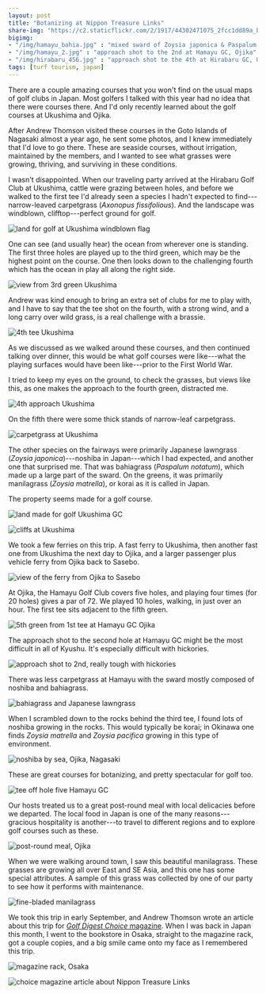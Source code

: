 ```yaml
---
layout: post
title: "Botanizing at Nippon Treasure Links"
share-img: "https://c2.staticflickr.com/2/1917/44302471075_2fcc1dd89a_b_d.jpg"
bigimg:
- "/img/hamayu_bahia.jpg" : "mixed sward of Zoysia japonica & Paspalum notatum, Ojikajima"
- "/img/hamayu_2.jpg" : "approach shot to the 2nd at Hamayu GC, Ojika"
- "/img/hirabaru_456.jpg" : "approach shot to the 4th at Hirabaru GC, Ukushima"
tags: [turf tourism, japan]
---
```


There are a couple amazing courses that you won't find on the usual maps of golf clubs in Japan. Most golfers I talked with this year had no idea that there were courses there. And I'd only recently learned about the golf courses at Ukushima and Ojika.

After Andrew Thomson visited these courses in the Goto Islands of Nagasaki almost a year ago, he sent some photos, and I knew immediately that I'd love to go there. These are seaside courses, without irrigation, maintained by the members, and I wanted to see what grasses were growing, thriving, and surviving in these conditions.

I wasn't disappointed. When our traveling party arrived at the Hirabaru Golf Club at Ukushima, cattle were grazing between holes, and before we walked to the first tee I'd already seen a species I hadn't expected to find---narrow-leaved carpetgrass (*Axonopus fissifolious*). And the landscape was windblown, clifftop---perfect ground for golf.

![land for golf at Ukushima windblown flag](https://c2.staticflickr.com/2/1917/44302471075_2fcc1dd89a_b_d.jpg)

One can see (and usually hear) the ocean from wherever one is standing. The first three holes are played up to the third green, which may be the highest point on the course. One then looks down to the challenging fourth which has the ocean in play all along the right side.

![view from 3rd green Ukushima](https://c2.staticflickr.com/2/1935/44302465235_dc441f375c_b_d.jpg)

Andrew was kind enough to bring an extra set of clubs for me to play with, and I have to say that the tee shot on the fourth, with a strong wind, and a long carry over wild grass, is a real challenge with a brassie.

![4th tee Ukushima](https://c2.staticflickr.com/2/1927/44491947554_d7c6052053_b_d.jpg)

As we discussed as we walked around these courses, and then continued talking over dinner, this would be what golf courses were like---what the playing surfaces would have been like---prior to the First World War.

I tried to keep my eyes on the ground, to check the grasses, but views like this, as one makes the approach to the fourth green, distracted me.

![4th approach Ukushima](https://c2.staticflickr.com/2/1906/44302470665_53fa92e751_b_d.jpg)

On the fifth there were some thick stands of narrow-leaf carpetgrass. 

![carpetgrass at Ukushima](https://c2.staticflickr.com/2/1978/44491954814_b78a467424_b_d.jpg)

The other species on the fairways were primarily Japanese lawngrass (*Zoysia japonica*)---noshiba in Japan---which I had expected, and another one that surprised me. That was bahiagrass (*Paspalum notatum*), which made up a large part of the sward. On the greens, it was primarily manilagrass (*Zoysia matrella*), or korai as it is called in Japan.

The property seems made for a golf course.

![land made for golf Ukushima GC](https://c2.staticflickr.com/2/1975/44302469905_b935b5dd12_b_d.jpg)

![cliffs at Ukushima](https://c2.staticflickr.com/2/1930/44491950964_12eda98220_b_d.jpg)

We took a few ferries on this trip. A fast ferry to Ukushima, then another fast one from Ukushima the next day to Ojika, and a larger passenger plus vehicle ferry from Ojika back to Sasebo.

![view of the ferry from Ojika to Sasebo](https://c2.staticflickr.com/2/1907/44302469335_6bf047e20d_b_d.jpg)

At Ojika, the Hamayu Golf Club covers five holes, and playing four times (for 20 holes) gives a par of 72. We played 10 holes, walking, in just over an hour. The first tee sits adjacent to the fifth green.

![5th green from 1st tee at Hamayu GC Ojika](https://c2.staticflickr.com/2/1969/45213326951_5cf9a7f1c1_b_d.jpg)

The approach shot to the second hole at Hamayu GC might be the most difficult in all of Kyushu. It's especially difficult with hickories.

![approach shot to 2nd, really tough with hickories](https://c2.staticflickr.com/2/1909/45213328211_08cca8c178_b_d.jpg)

There was less carpetgrass at Hamayu with the sward mostly composed of noshiba and bahiagrass.

![bahiagrass and Japanese lawngrass](https://c2.staticflickr.com/2/1977/44302466225_2c1027a12a_b_d.jpg)

When I scrambled down to the rocks behind the third tee, I found lots of noshiba growing in the rocks. This would typically be korai; in Okinawa one finds *Zoysia matrella* and *Zoysia pacifica* growing in this type of environment.

![noshiba by sea, Ojika, Nagasaki](https://c2.staticflickr.com/2/1970/44491948594_ec2ea97d92_b_d.jpg)

These are great courses for botanizing, and pretty spectacular for golf too. 

![tee off hole five Hamayu GC](/img/micah_tee_5.jpg)

Our hosts treated us to a great post-round meal with local delicacies before we departed. The local food in Japan is one of the many reasons---gracious hospitality is another---to travel to different regions and to explore golf courses such as these.

![post-round meal, Ojika](/img/meal.jpg)

When we were walking around town, I saw this beautiful manilagrass. These grasses are growing all over East and SE Asia, and this one has some special attributes. A sample of this grass was collected by one of our party to see how it performs with maintenance.

![fine-bladed manilagrass](https://c2.staticflickr.com/2/1954/30274854467_8f37035eaf_b_d.jpg)

We took this trip in early September, and Andrew Thomson wrote an article about this trip for [*Golf Digest Choice* magazine](http://gd.golfdigest.co.jp/choice/). When I was back in Japan this month, I went to the bookstore in Osaka, straight to the magazine rack, got a couple copies, and a big smile came onto my face as I remembered this trip.

![magazine rack, Osaka](/img/magazine_rack.jpg)

![choice magazine article about Nippon Treasure Links](/img/choice_201810.jpg)
